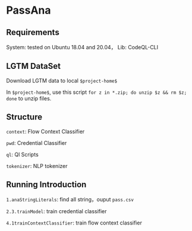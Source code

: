 # PassAna

## Requirements
System: tested on Ubuntu 18.04 and 20.04，
Lib: CodeQL-CLI

## LGTM DataSet
Download LGTM data to local `$project-home$`

In `$project-home$`, use this script `for z in *.zip; do unzip $z && rm $z; done` to unzip files.

## Structure
`context`: Flow Context Classifier

`pwd`: Credential Classifier

`ql`: Ql Scripts

`tokenizer`: NLP tokenizer


## Running Introduction

`1.anaStringLiterals`: find all string，ouput `pass.csv`

`2.3.trainModel`: train credential classifier 

`4.1trainContextClassifier`: train flow context classifier 


